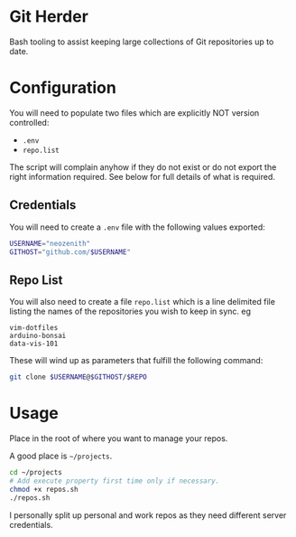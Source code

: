 # Git Herder

Bash tooling to assist keeping large collections of Git repositories up to date.

# Configuration

You will need to populate two files which are explicitly NOT version controlled:

 - `.env`
 - `repo.list`

The script will complain anyhow if they do not exist or do not export the right
information required. See below for full details of what is required.

## Credentials

You will need to create a `.env` file with the following values exported:

```bash
USERNAME="neozenith"
GITHOST="github.com/$USERNAME"
```

## Repo List

You will also need to create a file `repo.list` which is a line delimited file
listing the names of the repositories you wish to keep in sync. eg

```
vim-dotfiles
arduino-bonsai
data-vis-101
```

These will wind up as parameters that fulfill the following command:

```bash
git clone $USERNAME@$GITHOST/$REPO
```

# Usage

Place in the root of where you want to manage your repos. 

A good place is `~/projects`. 

```bash
cd ~/projects
# Add execute property first time only if necessary.
chmod +x repos.sh
./repos.sh
```

I personally split up personal and work repos as they need different server credentials.
